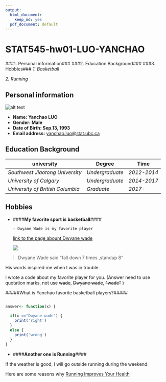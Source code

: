 ```yaml
---
output:
  html_document:
    keep_md: yes
  pdf_document: default
---
```

# STAT545-hw01-LUO-YANCHAO

###1. Personal information###
###2. Education Background###
###3. Hobbies###
*1. Basketball*

*2. Running*

## Personal information
![alt text](https://scontent-sea1-1.xx.fbcdn.net/v/t31.0-8/21740976_1982006595416086_6285683886992067438_o.jpg?oh=9e81f91aadeeda88d16494a4ed09330d&oe=5A5FA68D "This summer, I went to a beutiful place Erhai in China")

- **Name: Yanchao LUO**
- **Gender: Male**
- **Date of Birth: Sep.13, 1993** 
- **Email address:** yanchao.luo@stat.ubc.ca


## Education Background

|    **university**               | **Degree**     | **Time**   |
|---------------------------------|----------------|------------|
| *Southwest Jiaotong University* | *Undergraduate*|*2012-2014* |
| *University of Calgary*         | *Undergraduate*|*2014-2017* |
| *University of British Columbia*| *Graduate*     |*2017-*     |
## Hobbies
+ ####**My favorite sport is basketball**####

      - Dwyane Wade is my favorite player

    [link to the page abount Dwyane wade](https://en.wikipedia.org/wiki/Dwyane_Wade)
 
     ![](https://media3.giphy.com/media/l41YqLMPYCGqEe4ne/giphy.gif)
 

>  Dwyane Wade said "fall down 7 times ,standup 8" 

 His words inspired me when I was in trouble.

 I wrote a code about my favorite player for you.
 (Answer need to use quotation marks, not use ~~wade~~, ~~Dwyane wade~~, ~~"wade"~~ )

#####What is Yanchao favorite basketball players?#####
      
```R

answer<- function(x) {
  
  if(x =="Dwyane wade") {
    print('right')
  }
  else {
    print('wrong')
  }
}
```
+ ####**Another one is Running**####

If the weather is good, I will go outside running during the weekend.

Here are some reasons why [Running Improves Your Health ]("https://www.runnersworld.com/start-running/6-ways-running-improves-your-health")